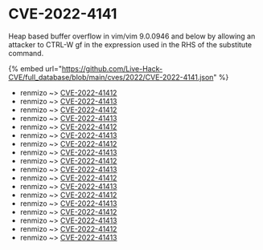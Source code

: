 # CVE-2022-4141

Heap based buffer overflow in vim/vim 9.0.0946 and below by allowing an attacker to CTRL-W gf in the expression used in the RHS of the substitute command.

{% embed url="https://github.com/Live-Hack-CVE/full_database/blob/main/cves/2022/CVE-2022-4141.json" %}


* renmizo ~> [CVE-2022-41412](https://www.alice-snow.ru/2022/database/cve-2022-4141/cve-2022-41412-renmizo)
* renmizo ~> [CVE-2022-41413](https://www.alice-snow.ru/2022/database/cve-2022-4141/cve-2022-41413-renmizo)
* renmizo ~> [CVE-2022-41412](https://www.alice-snow.ru/2022/database/cve-2022-4141/cve-2022-41412-renmizo)
* renmizo ~> [CVE-2022-41413](https://www.alice-snow.ru/2022/database/cve-2022-4141/cve-2022-41413-renmizo)
* renmizo ~> [CVE-2022-41412](https://www.alice-snow.ru/2022/database/cve-2022-4141/cve-2022-41412-renmizo)
* renmizo ~> [CVE-2022-41413](https://www.alice-snow.ru/2022/database/cve-2022-4141/cve-2022-41413-renmizo)
* renmizo ~> [CVE-2022-41412](https://www.alice-snow.ru/2022/database/cve-2022-4141/cve-2022-41412-renmizo)
* renmizo ~> [CVE-2022-41413](https://www.alice-snow.ru/2022/database/cve-2022-4141/cve-2022-41413-renmizo)
* renmizo ~> [CVE-2022-41412](https://www.alice-snow.ru/2022/database/cve-2022-4141/cve-2022-41412-renmizo)
* renmizo ~> [CVE-2022-41413](https://www.alice-snow.ru/2022/database/cve-2022-4141/cve-2022-41413-renmizo)
* renmizo ~> [CVE-2022-41412](https://www.alice-snow.ru/2022/database/cve-2022-4141/cve-2022-41412-renmizo)
* renmizo ~> [CVE-2022-41413](https://www.alice-snow.ru/2022/database/cve-2022-4141/cve-2022-41413-renmizo)
* renmizo ~> [CVE-2022-41412](https://www.alice-snow.ru/2022/database/cve-2022-4141/cve-2022-41412-renmizo)
* renmizo ~> [CVE-2022-41413](https://www.alice-snow.ru/2022/database/cve-2022-4141/cve-2022-41413-renmizo)
* renmizo ~> [CVE-2022-41412](https://www.alice-snow.ru/2022/database/cve-2022-4141/cve-2022-41412-renmizo)
* renmizo ~> [CVE-2022-41413](https://www.alice-snow.ru/2022/database/cve-2022-4141/cve-2022-41413-renmizo)
* renmizo ~> [CVE-2022-41412](https://www.alice-snow.ru/2022/database/cve-2022-4141/cve-2022-41412-renmizo)
* renmizo ~> [CVE-2022-41413](https://www.alice-snow.ru/2022/database/cve-2022-4141/cve-2022-41413-renmizo)
